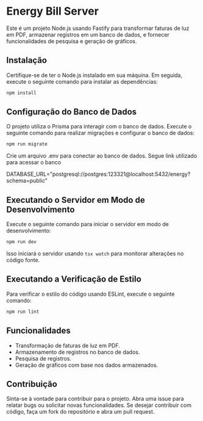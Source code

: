 # Energy Bill Server

Este é um projeto Node.js usando Fastify para transformar faturas de luz em PDF, armazenar registros em um banco de dados, e fornecer funcionalidades de pesquisa e geração de gráficos.

## Instalação

Certifique-se de ter o Node.js instalado em sua máquina. Em seguida, execute o seguinte comando para instalar as dependências:

```bash
npm install
```

## Configuração do Banco de Dados

O projeto utiliza o Prisma para interagir com o banco de dados. Execute o seguinte comando para realizar migrações e configurar o banco de dados:

```bash
npm run migrate
```

Crie um arquivo .env para conectar ao banco de dados. Segue link utilizado para acessar o banco

DATABASE_URL="postgresql://postgres:123321@localhost:5432/energy?schema=public"

## Executando o Servidor em Modo de Desenvolvimento

Execute o seguinte comando para iniciar o servidor em modo de desenvolvimento:

```bash
npm run dev
```

Isso iniciará o servidor usando `tsx watch` para monitorar alterações no código fonte.

## Executando a Verificação de Estilo

Para verificar o estilo do código usando ESLint, execute o seguinte comando:

```bash
npm run lint
```

## Funcionalidades

- Transformação de faturas de luz em PDF.
- Armazenamento de registros no banco de dados.
- Pesquisa de registros.
- Geração de gráficos com base nos dados armazenados.

## Contribuição

Sinta-se à vontade para contribuir para o projeto. Abra uma issue para relatar bugs ou solicitar novas funcionalidades. Se desejar contribuir com código, faça um fork do repositório e abra um pull request.
